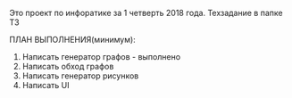 ﻿
Это проект по инфоратике за 1 четверть 2018 года.
Техзадание в папке ТЗ

ПЛАН ВЫПОЛНЕНИЯ(минимум):
1) Написать генератор графов - выполнено
2) Написать обход графов
3) Написать генератор рисунков
4) Написать UI


